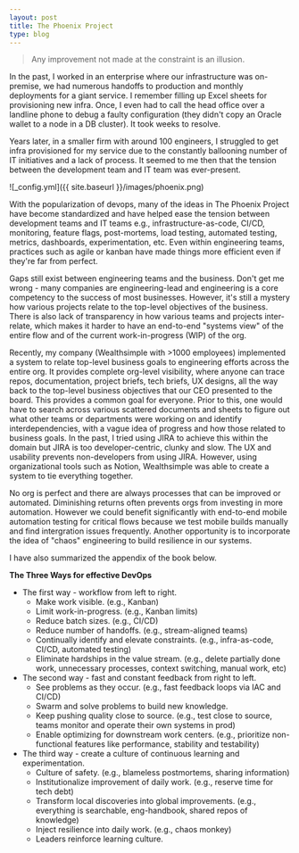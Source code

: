 ```yaml
---
layout: post
title: The Phoenix Project
type: blog
---
```

> Any improvement not made at the constraint is an illusion.

In the past, I worked in an enterprise where our infrastructure was on-premise, we had numerous handoffs to production and monthly deployments for a giant service. I remember filling up Excel sheets for provisioning new infra. Once, I even had to call the head office over a landline phone to debug a faulty configuration (they didn't copy an Oracle wallet to a node in a DB cluster). It took weeks to resolve. 

Years later, in a smaller firm with around 100 engineers, I struggled to get infra provisioned for my service due to the constantly ballooning number of IT initiatives and a lack of process. It seemed to me then that the tension between the development team and IT team was ever-present.

![_config.yml]({{ site.baseurl }}/images/phoenix.png)

With the popularization of devops, many of the ideas in The Phoenix Project have become standardized and have helped ease the tension between development teams and IT teams e.g., infrastructure-as-code, CI/CD, monitoring, feature flags, post-mortems, load testing, automated testing, metrics, dashboards, experimentation, etc. Even within engineering teams, practices such as agile or kanban have made things more efficient even if they're far from perfect.

Gaps still exist between engineering teams and the business. Don't get me wrong - many companies are engineering-lead and engineering is a core competency to the success of most businesses. However, it's still a mystery how various projects relate to the top-level objectives of the business. There is also lack of transparency in how various teams and projects inter-relate, which makes it harder to have an end-to-end "systems view" of the entire flow and of the current work-in-progress (WIP) of the org.

Recently, my company (Wealthsimple with >1000 employees) implemented a system to relate top-level business goals to engineering efforts across the entire org. It provides complete org-level visibility, where anyone can trace repos, documentation, project briefs, tech briefs, UX designs, all the way back to the top-level business objectives that our CEO presented to the board. This provides a common goal for everyone. Prior to this, one would have to search across various scattered documents and sheets to figure out what other teams or departments were working on and identify interdependencies, with a vague idea of progress and how those related to business goals. In the past, I tried using JIRA to achieve this within the domain but JIRA is too developer-centric, clunky and slow. The UX and usability prevents non-developers from using JIRA. However, using organizational tools such as Notion, Wealthsimple was able to create a system to tie everything together.

No org is perfect and there are always processes that can be improved or automated. Diminishing returns often prevents orgs from investing in more automation. However we could benefit significantly with end-to-end mobile automation testing for critical flows because we test mobile builds manually and find intergration issues frequently. Another opportunity is to incorporate the idea of "chaos" engineering to build resilience in our systems.

I have also summarized the appendix of the book below.

**The Three Ways for effective DevOps**
* The first way - workflow from left to right.
  * Make work visible. (e.g., Kanban)
  * Limit work-in-progress. (e.g., Kanban limits)
  * Reduce batch sizes. (e.g., CI/CD)
  * Reduce number of handoffs. (e.g., stream-aligned teams)
  * Continually identify and elevate constraints. (e.g., infra-as-code, CI/CD, automated testing)
  * Eliminate hardships in the value stream. (e.g., delete partially done work, unnecessary processes, context switching, manual work, etc)
* The second way - fast and constant feedback from right to left.
  * See problems as they occur. (e.g., fast feedback loops via IAC and CI/CD)
  * Swarm and solve problems to build new knowledge.
  * Keep pushing quality close to source. (e.g., test close to source, teams monitor and operate their own systems in prod)
  * Enable optimizing for downstream work centers. (e.g., prioritize non-functional features like performance, stability and testability)
* The third way - create a culture of continuous learning and experimentation.
  * Culture of safety. (e.g., blameless postmortems, sharing information)
  * Institutionalize improvement of daily work. (e.g., reserve time for tech debt)
  * Transform local discoveries into global improvements. (e.g., everything is searchable, eng-handbook, shared repos of knowledge)
  * Inject resilience into daily work. (e.g., chaos monkey)
  * Leaders reinforce learning culture.